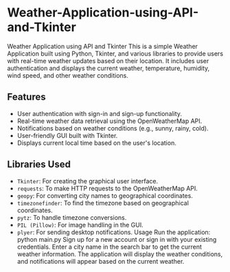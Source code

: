 # Weather-Application-using-API-and-Tkinter
Weather Application using API and Tkinter
This is a simple Weather Application built using Python, Tkinter, and various libraries to provide users with real-time weather updates based on their location. It includes user authentication and displays the current weather, temperature, humidity, wind speed, and other weather conditions.

## Features

- User authentication with sign-in and sign-up functionality.
- Real-time weather data retrieval using the OpenWeatherMap API.
- Notifications based on weather conditions (e.g., sunny, rainy, cold).
- User-friendly GUI built with Tkinter.
- Displays current local time based on the user's location.

## Libraries Used

- `Tkinter`: For creating the graphical user interface.
- `requests`: To make HTTP requests to the OpenWeatherMap API.
- `geopy`: For converting city names to geographical coordinates.
- `timezonefinder`: To find the timezone based on geographical coordinates.
- `pytz`: To handle timezone conversions.
- `PIL (Pillow)`: For image handling in the GUI.
- `plyer`: For sending desktop notifications.
Usage
Run the application:
python main.py
Sign up for a new account or sign in with your existing credentials.
Enter a city name in the search bar to get the current weather information.
The application will display the weather conditions, and notifications will appear based on the current weather.
